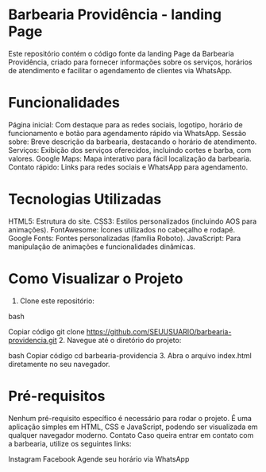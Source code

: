 # Barbearia Providência - landing Page
Este repositório contém o código fonte da landing Page da Barbearia Providência, criado para fornecer informações sobre os serviços, horários de atendimento e facilitar o agendamento de clientes via WhatsApp.

# Funcionalidades
Página inicial: Com destaque para as redes sociais, logotipo, horário de funcionamento e botão para agendamento rápido via WhatsApp.
Sessão sobre: Breve descrição da barbearia, destacando o horário de atendimento.
Serviços: Exibição dos serviços oferecidos, incluindo cortes e barba, com valores.
Google Maps: Mapa interativo para fácil localização da barbearia.
Contato rápido: Links para redes sociais e WhatsApp para agendamento.
# Tecnologias Utilizadas
HTML5: Estrutura do site.
CSS3: Estilos personalizados (incluindo AOS para animações).
FontAwesome: Ícones utilizados no cabeçalho e rodapé.
Google Fonts: Fontes personalizadas (família Roboto).
JavaScript: Para manipulação de animações e funcionalidades dinâmicas.
# Como Visualizar o Projeto
 1. Clone este repositório:

bash

Copiar código
git clone https://github.com/SEUUSUARIO/barbearia-providencia.git
 2. Navegue até o diretório do projeto:

bash
Copiar código
cd barbearia-providencia
 3. Abra o arquivo index.html diretamente no seu navegador.

# Pré-requisitos
Nenhum pré-requisito específico é necessário para rodar o projeto. É uma aplicação simples em HTML, CSS e JavaScript, podendo ser visualizada em qualquer navegador moderno.
Contato
Caso queira entrar em contato com a barbearia, utilize os seguintes links:

Instagram
Facebook
Agende seu horário via WhatsApp
